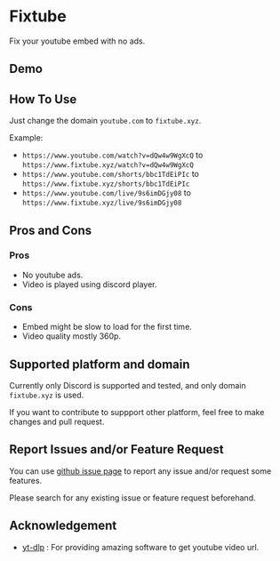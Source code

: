 # Fixtube

Fix your youtube embed with no ads.

## Demo

<!-- todo: add video -->

## How To Use

Just change the domain `youtube.com` to `fixtube.xyz`.

Example:

- `https://www.youtube.com/watch?v=dQw4w9WgXcQ` to
  `https://www.fixtube.xyz/watch?v=dQw4w9WgXcQ`
- `https://www.youtube.com/shorts/bbc1TdEiPIc` to
  `https://www.fixtube.xyz/shorts/bbc1TdEiPIc`
- `https://www.youtube.com/live/9s6imDGjy08` to
  `https://www.fixtube.xyz/live/9s6imDGjy08`

## Pros and Cons

### Pros

- No youtube ads.
- Video is played using discord player.

### Cons

- Embed might be slow to load for the first time.
- Video quality mostly 360p.

## Supported platform and domain

Currently only Discord is supported and tested, and only domain `fixtube.xyz`
is used.

If you want to contribute to suppport other platform, feel free to make changes
and pull request.

## Report Issues and/or Feature Request

You can use [github issue page](https://github.com/gagahpangeran/fixtube/issues)
to report any issue and/or request some features.

Please search for any existing issue or feature request beforehand.

## Acknowledgement

- [yt-dlp](https://github.com/yt-dlp/yt-dlp) : For providing amazing software to
  get youtube video url.
